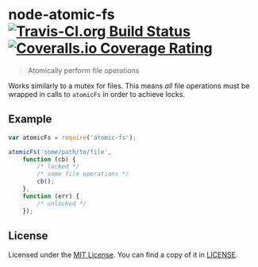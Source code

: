 # node-atomic-fs [![Travis-CI.org Build Status](https://img.shields.io/travis/Qix-/node-atomic-fs.svg?style=flat-square)](https://travis-ci.org/Qix-/node-atomic-fs) [![Coveralls.io Coverage Rating](https://img.shields.io/coveralls/Qix-/node-atomic-fs.svg?style=flat-square)](https://coveralls.io/r/Qix-/node-atomic-fs)
> Atomically perform file operations

Works similarly to a mutex for files. This means *all* file operations must be
wrapped in calls to `atomicFs` in order to achieve locks.

## Example
```javascript
var atomicFs = require('atomic-fs');

atomicFs('some/path/to/file',
	function (cb) {
		/* locked */
		/* some file operations */
		cb();
	},
	function (err) {
		/* unlocked */
	});
```

## License
Licensed under the [MIT License](http://opensource.org/licenses/MIT).
You can find a copy of it in [LICENSE](LICENSE).
